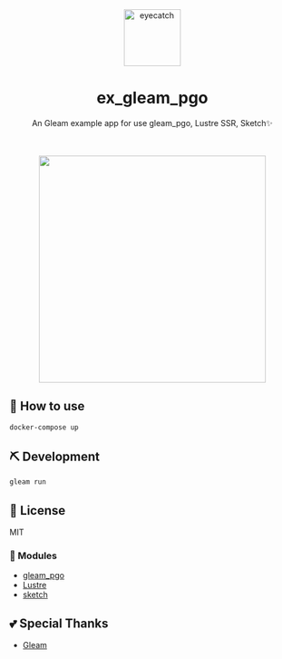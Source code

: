 <div align="center">

<img src="https://emoji2svg.deno.dev/api/🦊" alt="eyecatch" height="100">

# ex_gleam_pgo

An Gleam example app for use gleam_pgo, Lustre SSR, Sketch✨

<br>
<br>


</div>

<div align="center">

<img height="400" src="https://gist.github.com/assets/93137338/528b5bbb-1e6f-4fce-968d-8e84bfbc9491" />

</div>

## 🚀 How to use

```sh
docker-compose up
```

## ⛏️   Development

```sh
gleam run
```
## 📜 License

MIT

### 🧩 Modules

- [gleam_pgo](https://hexdocs.pm/gleam_pgo/)
- [Lustre](https://hexdocs.pm/lustre/)
- [sketch](https://hexdocs.pm/sketch/)

## 💕 Special Thanks

- [Gleam](https://gleam.run/)
